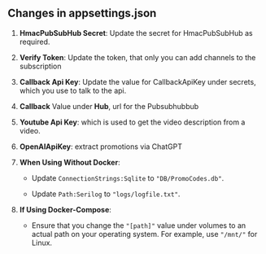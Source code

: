 ## Changes in appsettings.json

1. **HmacPubSubHub Secret**: Update the secret for HmacPubSubHub as required.
2. **Verify Token**: Update the token, that only you can add channels to the subscription
3. **Callback Api Key**: Update the value for CallbackApiKey under secrets, which you use to talk to the api. 

4. **Callback** Value under **Hub**, url for the Pubsubhubbub
5. **Youtube Api Key**: which is used to get the video description from a video.
6. **OpenAIApiKey**: extract promotions via ChatGPT
7. **When Using Without Docker**:

   - Update `ConnectionStrings:Sqlite` to `"DB/PromoCodes.db"`.

   - Update `Path:Serilog` to `"logs/logfile.txt"`.

8. **If Using Docker-Compose**:

   - Ensure that you change the `"[path]"` value under volumes to an actual path on your operating system. For example, use `"/mnt/"` for Linux.
